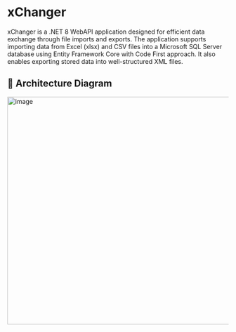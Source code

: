 # xChanger
xChanger is a .NET 8 WebAPI application designed for efficient data exchange through file imports and exports. The application supports importing data from Excel (xlsx) and CSV files into a Microsoft SQL Server database using Entity Framework Core with Code First approach. It also enables exporting stored data into well-structured XML files.

## 🧠 Architecture Diagram
<img width="764" height="519" alt="image" src="https://github.com/user-attachments/assets/00a642e6-d16d-4bf3-831b-d0a867126947" />
